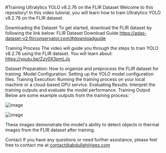 #Training Ultralytics YOLO v8.2.76 on the FLIR Dataset
Welcome to this repository! In this video tutorial, you will learn how to train Ultralytics YOLO v8.2.76 on the FLIR dataset.

Downloading the Dataset
To get started, download the FLIR dataset by following the link below:
FLIR Dataset Download Guide https://adas-dataset-v2.flirconservator.com/#downloadguide

Training Process
The video will guide you through the steps to train YOLO v8.2.76 using the FLIR dataset. You will learn about:
https://youtu.be/Zzv0X3pmLJo

Dataset Preparation: How to organize and preprocess the FLIR dataset for training.
Model Configuration: Setting up the YOLO model configuration files.
Training Execution: Running the training process on your local machine or a cloud-based GPU service.
Evaluating Results: Interpret the training outputs and evaluate the model performance.
Training Output
Below are some example outputs from the training process:

![image](https://github.com/user-attachments/assets/4eb95d3a-0857-4ed3-9162-910c2c93c62a)

![image](https://github.com/user-attachments/assets/b9f7961d-aab3-46c1-b945-d4cc749e1fde)

These images demonstrate the model's ability to detect objects in thermal images from the FLIR dataset after training.

Contact
If you have any questions or need further assistance, please feel free to contact me at contact@abdullahjirjees.com
